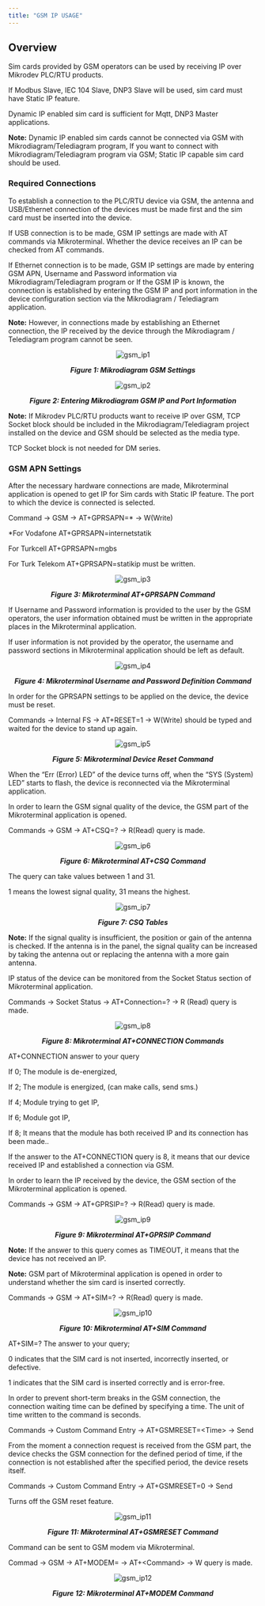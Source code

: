 ```yaml
---
title: "GSM IP USAGE"
---
```


## Overview

Sim cards provided by GSM operators can be used by receiving IP over Mikrodev PLC/RTU products.  

If Modbus Slave, IEC 104 Slave, DNP3 Slave will be used, sim card must have Static IP feature.  

Dynamic IP enabled sim card is sufficient for Mqtt, DNP3 Master applications.

**Note:** Dynamic IP enabled sim cards cannot be connected via GSM with Mikrodiagram/Telediagram program, If you want to connect with Mikrodiagram/Telediagram program via GSM; Static IP capable sim card should be used.

### Required Connections

To establish a connection to the PLC/RTU device via GSM, the antenna and USB/Ethernet connection of the devices must be made first and the sim card must be inserted into the device.

If USB connection is to be made, GSM IP settings are made with AT commands via Mikroterminal. Whether the device receives an IP can be checked from AT commands.

If Ethernet connection is to be made, GSM IP settings are made by entering GSM APN, Username and Password information via Mikrodiagram/Telediagram program or If the GSM IP is known, the connection is established by entering the GSM IP and port information in the device configuration section via the Mikrodiagram / Telediagram application.

**Note:** However, in connections made by establishing an Ethernet connection, the IP received by the device through the Mikrodiagram / Telediagram program cannot be seen.

<center>

![gsm_ip1](/img/gsm_ip1.png)   
***<center>Figure 1: Mikrodiagram GSM Settings</center>***

</center>

<center>

![gsm_ip2](/img/gsm_ip2.png)   
***<center>Figure 2: Entering Mikrodiagram GSM IP and Port Information</center>***

</center>

**Note:** If Mikrodev PLC/RTU products want to receive IP over GSM, TCP Socket block should be included in the Mikrodiagram/Telediagram project installed on the device and GSM should be selected as the media type.

TCP Socket block is not needed for DM series.

### GSM APN Settings

After the necessary hardware connections are made, Mikroterminal application is opened to get IP for Sim cards with Static IP feature. The port to which the device is connected is selected.

Command -> GSM -> AT+GPRSAPN=\* -> W(Write)

\*For Vodafone AT+GPRSAPN=internetstatik

For Turkcell AT+GPRSAPN=mgbs

For Turk Telekom AT+GPRSAPN=statikip must be written.

<center>

![gsm_ip3](/img/gsm_ip3.png)   
***<center>Figure 3: Mikroterminal AT+GPRSAPN Command</center>***

</center>

If Username and Password information is provided to the user by the GSM operators, the user information obtained must be written in the appropriate places in the Mikroterminal application.

If user information is not provided by the operator, the username and password sections in Mikroterminal application should be left as default.

<center>

![gsm_ip4](/img/gsm_ip4.png)   
***<center>Figure 4: Mikroterminal Username and Password Definition Command</center>***

</center>

In order for the GPRSAPN settings to be applied on the device, the device must be reset.

Commands -> Internal FS -> AT+RESET=1 -> W(Write) should be typed and waited for the device to stand up again.

<center>

![gsm_ip5](/img/gsm_ip5.png)   
***<center>Figure 5: Mikroterminal Device Reset Command</center>***

</center>

When the “Err (Error) LED” of the device turns off, when the “SYS (System) LED” starts to flash, the device is reconnected via the Mikroterminal application.

In order to learn the GSM signal quality of the device, the GSM part of the Mikroterminal application is opened.

Commands -> GSM -> AT+CSQ=? -> R(Read) query is made.

<center>

![gsm_ip6](/img/gsm_ip6.png)   
***<center>Figure 6: Mikroterminal AT+CSQ Command</center>***

</center>

The query can take values between 1 and 31.

1 means the lowest signal quality, 31 means the highest.

<center>

![gsm_ip7](/img/gsm_ip7.png)   
***<center>Figure 7: CSQ Tables</center>***

</center>

**Note:** If the signal quality is insufficient, the position or gain of the antenna is checked. If the antenna is in the panel, the signal quality can be increased by taking the antenna out or replacing the antenna with a more gain antenna.

IP status of the device can be monitored from the Socket Status section of Mikroterminal application.

Commands -> Socket Status -> AT+Connection=? -> R (Read) query is made.

<center>

![gsm_ip8](/img/gsm_ip8.png)   
***<center>Figure 8: Mikroterminal AT+CONNECTION Commands</center>***

</center>

AT+CONNECTION answer to your query

If 0; The module is de-energized,

If 2; The module is energized, (can make calls, send sms.)

If 4; Module trying to get IP,

If 6; Module got IP,

If 8; It means that the module has both received IP and its connection has been made..

If the answer to the AT+CONNECTION query is 8, it means that our device received IP and established a connection via GSM.

In order to learn the IP received by the device, the GSM section of the Mikroterminal application is opened.

Commands -> GSM -> AT+GPRSIP=? -> R(Read) query is made.

<center>

![gsm_ip9](/img/gsm_ip9.png)   
***<center>Figure 9: Mikroterminal AT+GPRSIP Command</center>***

</center>

**Note:** If the answer to this query comes as TIMEOUT, it means that the device has not received an IP.

**Note:** GSM part of Mikroterminal application is opened in order to understand whether the sim card is inserted correctly.

Commands -> GSM -> AT+SIM=? -> R(Read) query is made.

<center>

![gsm_ip10](/img/gsm_ip10.png)   
***<center>Figure 10: Mikroterminal AT+SIM Command</center>***

</center>

AT\+SIM=? The answer to your query;

0 indicates that the SIM card is not inserted, incorrectly inserted, or defective.

1 indicates that the SIM card is inserted correctly and is error-free.

In order to prevent short-term breaks in the GSM connection, the connection waiting time can be defined by specifying a time. The unit of time written to the command is seconds.

Commands -> Custom Command Entry -> AT+GSMRESET=<Time\> -> Send

From the moment a connection request is received from the GSM part, the device checks the GSM connection for the defined period of time, if the connection is not established after the specified period, the device resets itself.

Commands -> Custom Command Entry -> AT+GSMRESET=0 -> Send

Turns off the GSM reset feature.

<center>

![gsm_ip11](/img/gsm_ip11.png)   
***<center>Figure 11: Mikroterminal AT+GSMRESET Command</center>***

</center>

Command can be sent to GSM modem via Mikroterminal.

Commad -> GSM -> AT+MODEM= -> AT+<Command\> -> W query is made.

<center>

![gsm_ip12](/img/gsm_ip12.png)   
***<center>Figure 12: Mikroterminal AT+MODEM Command</center>***

</center>